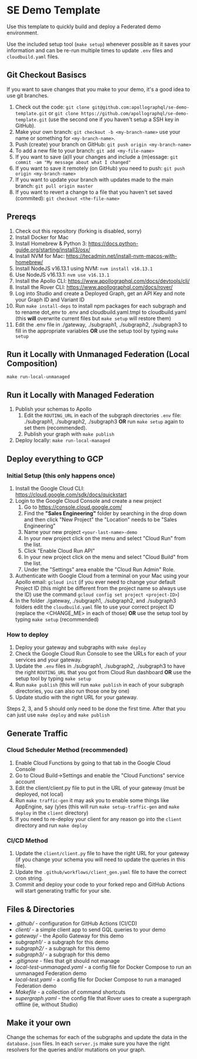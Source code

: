# SE Demo Template

Use this template to quickly build and deploy a Federated demo environment.

Use the included setup tool (`make setup`) whenever possible as it saves
your information and can be re-run multiple times to update `.env` files
and `cloudbuild.yaml` files. 

## Git Checkout Basiscs

If you want to save changes that you make to your demo, it's a good idea
to use git branches.

 1. Check out the code: `git clone git@github.com:apollographql/se-demo-template.git` or `git clone https://github.com/apollographql/se-demo-template.git` (use the second one if you haven't setup a SSH key in GitHub).
 2. Make your own branch: `git checkout -b <my-branch-name>` use your name or something for `<my-branch-name>`.
 3. Push (create) your branch on GitHub: `git push origin <my-branch-name>`
 4. To add a new file to your branch: `git add <my-file-name>`
 5. If you want to save (a)ll your changes and include a (m)essage: `git commit -am "My message about what I changed"`
 6. If you want to save it remotely (on GitHub) you need to push: `git push origin <my-branch-name>`
 7. If you want to update your branch with updates made to the main branch: `git pull origin master`
 8. If you want to revert a change to a file that you haven't set saved (commited): `git checkout <the-file-name>`

## Prereqs

 1. Check out this repository (forking is disabled, sorry)
 2. Install Docker for Mac
 3. Install Homebrew & Python 3: https://docs.python-guide.org/starting/install3/osx/
 4. Install NVM for Mac: https://tecadmin.net/install-nvm-macos-with-homebrew/ 
 5. Install NodeJS v16.13.1 using NVM: `nvm install v16.13.1`
 6. Use NodeJS v16.13.1: `nvm use v16.13.1`
 7. Install the Apollo CLI: https://www.apollographql.com/docs/devtools/cli/
 8. Install the Rover CLI: https://www.apollographql.com/docs/rover/
 9. Log into Studio and create a Deployed Graph, get an API Key and note your Graph ID and Variant ID
 10. Run `make install-deps` to install npm packages for each subgraph and to rename dot_env to .env and cloudbuild.yaml.tmpl to cloudbuild.yaml (this __will__ overwrite current files but `make setup` will restore them)
 11. Edit the .env file in ./gateway, ./subgraph1, ./subgraph2, ./subgraph3 to fill in the appropriate variables __OR__ use the setup tool by typing `make setup`

## Run it Locally with Unmanaged Federation (Local Composition)

`make run-local-unmanaged`

## Run it Locally with Managed Federation

 1. Publish your schemas to Apollo
    1. Edit the `ROUTING_URL` in each of the subgraph directories `.env` file:  ./subgraph1, ./subgraph2, ./subgraph3 __OR__ run `make setup` again to set them (recommended).
    2. Publish your graph with `make publish`
 2. Deploy locally: `make run-local-managed`

## Deploy everything to GCP

### Initial Setup (this only happens once)

 1. Install the Google Cloud CLI: https://cloud.google.com/sdk/docs/quickstart
 2. Login to the Google Cloud Console and create a new project
    1. Go to https://console.cloud.google.com/
    2. Find the __"Sales Engineering"__ folder by searching in the drop down and then click "New Project" the "Location" needs to be "Sales Engineering"
    3. Name your new project `<your-last-name>-demo`
    4. In your new project click on the menu and select "Cloud Run" from the list.
    5. Click "Enable Cloud Run API"
    6. In your new project click on the menu and select "Cloud Build" from the list.
    7. Under the "Settings" area enable the "Cloud Run Admin" Role.
 3. Authenticate with Google Cloud from a terminal on your Mac using your Apollo email: `gcloud init` (if you ever need to change your default Project ID (this might be different from the project name so always use the ID) use the command `gcloud config set project <project-ID>`)
 4. In the folder ./gateway, ./subgraph1, ./subgraph2, and ./subgraph3 folders edit the `cloudbuild.yaml` file to use your correct project ID (replace the <CHANGE_ME> in each of those) __OR__ use the setup tool by typing `make setup` (recommended)

### How to deploy

 1. Deploy your gateway and subgraphs with `make deploy`
 2. Check the Google Cloud Run Console to see the URLs for each of your services and your gateway.
 3. Update the `.env` files in ./subgraph1, ./subgraph2, ./subgraph3 to have the right `ROUTING_URL` that you got from Cloud Run dashboard __OR__ use the setup tool by typing `make setup`
 4. Run `make publish` (this will run `make publish` in each of your subgraph directories, you can also run those one by one)
 5. Update studio with the right URL for your gateway.

 Steps 2, 3, and 5 should only need to be done the first time.  After that you can just use `make deploy` and `make publish`

## Generate Traffic

### Cloud Scheduler Method (recommended)

 1. Enable Cloud Functions by going to that tab in the Google Cloud Console
 2. Go to Cloud Build->Settings and enable the "Cloud Functions" service account
 3. Edit the client/client.py file to put in the URL of your gateway (must be deployed, not local)
 4. Run `make traffic-gen` it may ask you to enable some things like AppEngine, say (y)es (this will run `make setup-traffic-gen` and `make deploy` in the `client` directory)
 5. If you need to re-deploy your client for any reason go into the `client` directory and run `make deploy`

### CI/CD Method

 1. Update the `client/client.py` file to have the right URL for your gateway (if you change your schema you will need to update the queries in this file).
 2. Update the `.github/workflows/client_gen.yaml` file to have the correct cron string.
 3. Commit and deploy your code to your forked repo and GitHub Actions will start generating traffic for your site.


## Files & Directories

 * _.github/_ - configuration for GitHub Actions (CI/CD)
 * _client/_ - a simple client app to send GQL queries to your demo
 * _gateway/_ - the Apollo Gateway for this demo
 * _subgraph1/_ - a subgraph for this demo
 * _subgraph2/_ - a subgraph for this demo
 * _subgraph3/_ - a subgraph for this demo
 * _.gitignore_ - files that git should not manage
 * _local-test-unmanaged.yaml_ - a config file for Docker Compose to run an unmanaged Federation demo
 * _local-test.yaml_ - a config file for Docker Compose to run a managed Federation demo
 * _Makefile_ - a collection of command shortcuts
 * _supergraph.yaml_ - the config file that Rover uses to create a supergraph offline (ie, without Studio)

## Make it your own

Change the schemas for each of the subgraphs and update the data in the `database.json` files.  In each `server.js` make sure you have the right resolvers for the queries and/or mutations on your graph. 
